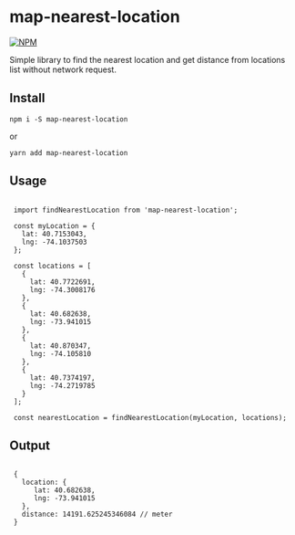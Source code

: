 # map-nearest-location

[![NPM](https://img.shields.io/npm/v/map-nearest-location.svg)](https://www.npmjs.com/package/map-nearest-location)

Simple library to find the nearest location and get distance from locations list without network request.

## Install

  `npm i -S map-nearest-location`

  or

  `yarn add map-nearest-location`

## Usage

```

 import findNearestLocation from 'map-nearest-location';

 const myLocation = {
   lat: 40.7153043,
   lng: -74.1037503
 };

 const locations = [
   {
     lat: 40.7722691,
     lng: -74.3008176
   },
   {
     lat: 40.682638,
     lng: -73.941015
   },
   {
     lat: 40.870347,
     lng: -74.105810
   },
   {
     lat: 40.7374197,
     lng: -74.2719785
   }
 ];

 const nearestLocation = findNearestLocation(myLocation, locations);

```

## Output

```

 {
   location: {
      lat: 40.682638,
      lng: -73.941015
   },
   distance: 14191.625245346084 // meter
 }

```
